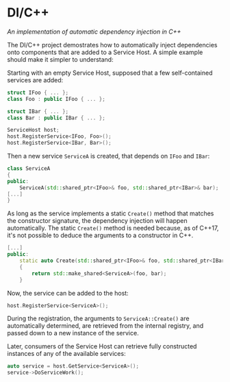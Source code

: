 # DI/C++
_An implementation of automatic dependency injection in C++_

The DI/C++ project demostrates how to automatically inject dependencies onto
components that are added to a Service Host. A simple example should make it
simpler to understand:

Starting with an empty Service Host, supposed that a few self-contained services 
are added:

```c++
struct IFoo { ... };
class Foo : public IFoo { ... };

struct IBar { ... };
class Bar : public IBar { ... };

ServiceHost host;
host.RegisterService<IFoo, Foo>();
host.RegisterService<IBar, Bar>();
```

Then a new service `ServiceA` is created, that depends on `IFoo` and `IBar`:

```c++
class ServiceA
{
public:
    ServiceA(std::shared_ptr<IFoo>& foo, std::shared_ptr<IBar>& bar);
[...]
}
```

As long as the service implements a static `Create()` method that matches the
constructor signature, the dependency injection will happen automatically. The 
static `Create()` method is needed because, as of C\++17, it's not possible to 
deduce the arguments to a constructor in C++.

```c++
[...]
public:
    static auto Create(std::shared_ptr<IFoo>& foo, std::shared_ptr<IBar>& bar)
    {
        return std::make_shared<ServiceA>(foo, bar);
    }
```

Now, the service can be added to the host:

```c++
host.RegisterService<ServiceA>();
```

During the registration, the arguments to `ServiceA::Create()` are automatically
determined, are retrieved from the internal registry, and passed down to a new 
instance of the service.

Later, consumers of the Service Host can retrieve fully constructed instances of 
any of the available services:

```c++
auto service = host.GetService<ServiceA>();
service->DoServiceWork();
```
